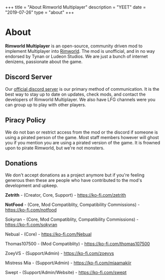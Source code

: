 +++
title = "About Rimworld Multiplayer"
description = "YEET"
date = "2019-07-26"
type = "about"
+++

# About

**Rimworld Multiplayer** is an open-source, community driven mod to implement Multiplayer into [Rimworld](https://rimworldgame.com/). The mod is unofficial, and in no way endorsed by Tynan or Ludeon Studios. We are just a bunch of internet denizens, passionate about the game.

## Discord Server

Our [official discord server](https://discord.gg/S4bxXpv) is our primary method of communication. It is the best way to stay up to date on updates, check mods, and contact the developers of Rimworld Multiplayer. We also have LFG channels were you can group up to play with other players.

## Piracy Policy

We do not ban or restrict access from the mod or the discord if someone is using a pirated person of the game. Most staff members however will ghost you if you mention you are using a pirated version of the game. It is frowned upon to pirate Rimworld, but we're not monsters.

## Donations

We don't accept donations as a project anymore but if you're feeling generous then these are people who have contributed to the mod's development and upkeep.

**Zetrith** - (Creator, Core, Support) - https://ko-fi.com/zetrith

**NotFood** - (Core, Mod Compatiblity, Compatibility Commissions) - https://ko-fi.com/notfood

Sokyran - (Core, Mod Compatiblity, Compatibility Commissions) - https://ko-fi.com/sokyran

Nebual - (Core) - https://ko-fi.com/Nebual

Thomas107500 - (Mod Compatiblity) - https://ko-fi.com/thomas107500

ZoeyVS - (Support/Admin) - https://ko-fi.com/zoeyvs

Mistress Mia - (Support/Admin) - https://ko-fi.com/miaamakiir

Swept - (Support/Admin/Website) - https://ko-fi.com/swept

&nbsp;

&nbsp;
